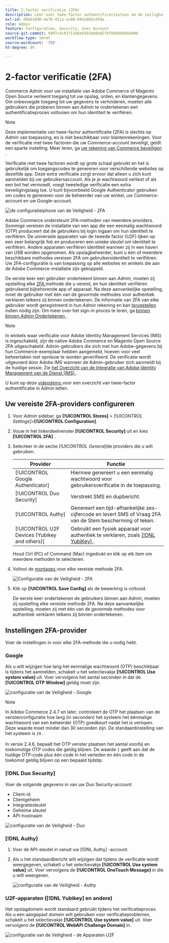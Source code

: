 ```yaml
---
title: 2-factor verificatie (2FA)
description: Leer over twee-factor authentificatiesteun om de veiligheid van uw systeem en gegevens te verzekeren.
exl-id: d9eb3dd6-4a7b-411a-ac08-0441803cd59a
role: Admin
feature: Configuration, Security, User Account
source-git-commit: 4997c4c01f11d6e0355eb8e02f8f099db685b400
workflow-type: tm+mt
source-wordcount: '793'
ht-degree: 0%

---
```


# 2-factor verificatie (2FA)

Commerce _Admin_ voor uw installatie van Adobe Commerce of Magento Open Source verleent toegang tot uw opslag, orden, en klantengegevens. Om onbevoegde toegang tot uw gegevens te verhinderen, moeten alle gebruikers die proberen binnen aan _Admin_ te ondertekenen een authentificatieproces voltooien om hun identiteit te verifiëren.

>[!NOTE]
>
>Deze implementatie van twee-factor authentificatie (2FA) is slechts op _Admin_ van toepassing, en is niet beschikbaar voor klantenrekeningen. Voor de verificatie met twee factoren die uw Commerce-account beveiligt, geldt een aparte instelling. Meer leren, ga [ uw rekening van Commerce beveiligen ](../getting-started/commerce-account-secure.md).

Verificatie met twee factoren wordt op grote schaal gebruikt en het is gebruikelijk om toegangscodes te genereren voor verschillende websites op dezelfde app. Deze extra verificatie zorgt ervoor dat alleen u zich kunt aanmelden bij uw gebruikersaccount. Als je je wachtwoord verliest of als een bot het vermoedt, voegt tweeledige verificatie een extra beveiligingslaag toe. U kunt bijvoorbeeld Google Authenticator gebruiken om codes te genereren voor de beheerder van uw winkel, uw Commerce-account en uw Google-account.

![ de configuratieiphone van de Veiligheid - 2FA ](./assets/google-authenticator-iphone.png)

Adobe Commerce ondersteunt 2FA-methoden van meerdere providers. Sommige vereisen de installatie van een app die een eenmalig wachtwoord (OTP) produceert dat de gebruikers bij login ingaan om hun identiteit te verifiëren. De universele apparaten van de tweede factor (U2F) lijken op een zeer belangrijk fob en produceren een unieke sleutel om identiteit te verifiëren. Andere apparaten verifiëren identiteit wanneer zij in een haven van USB worden opgenomen. Als opslagbeheerder, kunt u één of meerdere beschikbare methodes vereisen 2FA om gebruikersidentiteit te verifiëren. Uw 2FA-configuratie is van toepassing op alle websites en winkels die aan de Adobe Commerce-installatie zijn gekoppeld.

De eerste keer een gebruiker ondertekent binnen aan _Admin_, moeten zij opstelling elke [ 2FA ](../configuration-reference/security/2fa.md) methode die u vereist, en hun identiteit verifiëren gebruikend bijbehorende app of apparaat. Na deze aanvankelijke opstelling, moet de gebruiker met één van de gevormde methodes voor authentiek verklaren telkens zij binnen ondertekenen. De informatie van 2FA van elke gebruiker wordt geregistreerd in hun _Admin_ rekening en kan [ terugstellen ](security-two-factor-authentication-manage.md) indien nodig zijn. Om meer over het sign-in proces te leren, ga [_binnen binnen Admin_ Ondertekenen ](../getting-started/admin-signin.md).

>[!NOTE]
>
>In winkels waar verificatie voor Adobe Identity Management Services (IMS) is ingeschakeld, zijn de native Adobe Commerce en Magento Open Source 2FA uitgeschakeld. Admin-gebruikers die zich met hun Adobe-gegevens bij hun Commerce-exemplaar hebben aangemeld, hoeven voor veel beheertaken niet opnieuw te worden geverifieerd. De verificatie wordt uitgevoerd door Adobe IMS wanneer de Admin-gebruiker zich aanmeldt bij de huidige sessie. Zie [ het Overzicht van de Integratie van Adobe Identity Management van de Dienst (IMS) ](https://experienceleague.adobe.com/docs/commerce-admin/start/admin/ims/adobe-ims-integration-overview.html).

U kunt op deze [ videodemo ](https://video.tv.adobe.com/v/339104?quality=12&learn=on) voor een overzicht van twee-factor authentificatie in Admin letten.

## Uw vereiste 2FA-providers configureren

1. Voor _Admin_ sidebar, ga **[!UICONTROL Stores]** > _[!UICONTROL Settings]_>**[!UICONTROL Configuration]**.

1. Vouw in het linkerdeelvenster **[!UICONTROL Security]** uit en kies **[!UICONTROL 2FA]** .

1. Selecteer in de sectie _[!UICONTROL General]_&#x200B;de providers die u wilt gebruiken.

   | Provider | Functie |
   |--- |--- |
   | [!UICONTROL Google Authenticator] | Hiermee genereert u een eenmalig wachtwoord voor gebruikersverificatie in de toepassing. |
   | [!UICONTROL Duo Security] | Verstrekt SMS en dupbericht. |
   | [!UICONTROL Authy] | Genereert een tijd-afhankelijke zes-cijfercode en levert SMS of Vraag 2FA van de Stem bescherming of teken. |
   | [!UICONTROL U2F Devices (Yubikey and others)] | Gebruikt een fysiek apparaat voor authentiek te verklaren, zoals [[!DNL YubiKey] ](https://www.yubico.com/). |

   Houd Ctrl (PC) of Command (Mac) ingedrukt en klik op elk item om meerdere methoden te selecteren.

1. Voltooi de [ montages ](../configuration-reference/security/2fa.md) voor elke vereiste methode 2FA.

   ![ Configuratie van de Veiligheid - 2FA ](../configuration-reference/security/assets/2fa-general.png)

1. Klik op **[!UICONTROL Save Config]** als de bewerking is voltooid.

   De eerste keer ondertekenen de gebruikers binnen aan _Admin_, moeten zij opstelling elke vereiste methode 2FA. Na deze aanvankelijke opstelling, moeten zij met één van de gevormde methodes voor authentiek verklaren telkens zij binnen ondertekenen.

## Instellingen 2FA-provider

Voer de instellingen in voor elke 2FA-methode die u nodig hebt.

### Google

Als u wilt wijzigen hoe lang het eenmalige wachtwoord (OTP) beschikbaar is tijdens het aanmelden, schakelt u het selectievakje **[!UICONTROL Use system value]** uit. Voer vervolgens het aantal seconden in dat de **[!UICONTROL OTP Window]** geldig moet zijn.

![ configuratie van de Veiligheid - Google ](../configuration-reference/security/assets/2fa-google.png)

>[!NOTE]
>
>In Adobe Commerce 2.4.7 en later, controleert de OTP het plaatsen van de vensterconfiguratie hoe lang (in seconden) het systeem het éénmalige wachtwoord van een beheerder (OTP) goedkeurt nadat het is verlopen. Deze waarde moet minder dan 30 seconden zijn. De standaardinstelling van het systeem is `29` .<br><br> In versie 2.4.6, bepaalt het OTP venster plaatsen het aantal voorbij en toekomstige OTP codes die geldig blijven. De waarde `1` geeft aan dat de huidige OTP-code plus één code in het verleden en één code in de toekomst geldig blijven op een bepaald tijdstip.

### [!DNL Duo Security]

Voer de volgende gegevens in van uw Duo Security-account:

- Client-id
- Clientgeheim
- Integratiesleutel
- Geheime sleutel
- API-hostnaam

![ configuratie van de Veiligheid - Duo ](../configuration-reference/security/assets/2fa-duo-security.png)

### [!DNL Authy]

1. Voer de API-sleutel in vanuit uw [!DNL Authy] -account.

1. Als u het standaardbericht wilt wijzigen dat tijdens de verificatie wordt weergegeven, schakelt u het selectievakje **[!UICONTROL Use system value]** uit. Voer vervolgens de **[!UICONTROL OneTouch Message]** in die u wilt weergeven.

   ![ configuratie van de Veiligheid - Authy ](../configuration-reference/security/assets/2fa-authy.png)

### U2F-apparaten ([!DNL Yubikey] en andere)

Het opslagdomein wordt standaard gebruikt tijdens het verificatieproces. Als u een aangepast domein wilt gebruiken voor verificatieproblemen, schakelt u het selectievakje **[!UICONTROL Use system value]** uit. Voer vervolgens de **[!UICONTROL WebAPi Challenge Domain]** in.

![ configuratie van de Veiligheid - de Apparaten U2F ](../configuration-reference/security/assets/2fa-u2f-key.png)
